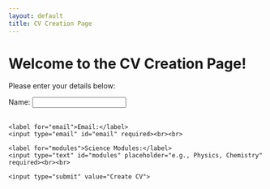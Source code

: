 ```yaml
---
layout: default
title: CV Creation Page
---
```


<h1>Welcome to the CV Creation Page!</h1>
<p>Please enter your details below:</p>

<form id="cvForm">
    <label for="name">Name:</label>
    <input type="text" id="name" required><br><br>

    <label for="email">Email:</label>
    <input type="email" id="email" required><br><br>

    <label for="modules">Science Modules:</label>
    <input type="text" id="modules" placeholder="e.g., Physics, Chemistry" required><br><br>

    <input type="submit" value="Create CV">
</form>

<div id="cvOutput" style="margin-top: 20px;"></div>

<script>
    document.getElementById('cvForm').addEventListener('submit', function(event) {
        event.preventDefault(); // Prevent form submission

        const name = document.getElementById('name').value;
        const email = document.getElementById('email').value;
        const modules = document.getElementById('modules').value;

        const output = `
            <h2>Your CV</h2>
            <p><strong>Name:</strong> ${name}</p>
            <p><strong>Email:</strong> ${email}</p>
            <p><strong>Science Modules:</strong> ${modules}</p>
            <p>Congratulations! You're a genius! 🎉</p>
        `;
        document.getElementById('cvOutput').innerHTML = output;
    });
</script>
